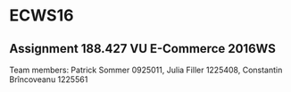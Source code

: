 # ECWS16

## Assignment 188.427 VU E-Commerce 2016WS

Team members:
Patrick Sommer 0925011, 
Julia Filler 1225408, 
Constantin Brîncoveanu 1225561
